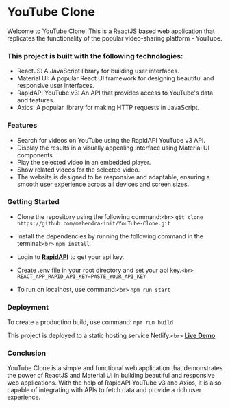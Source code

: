 # **YouTube Clone**
Welcome to YouTube Clone! This is a ReactJS based web application that replicates the functionality of the popular video-sharing platform - YouTube. 

### **This project is built with the following technologies:**
- ReactJS: A JavaScript library for building user interfaces.
- Material UI: A popular React UI framework for designing beautiful and responsive user interfaces.
- RapidAPI YouTube v3: An API that provides access to YouTube's data and features.
- Axios: A popular library for making HTTP requests in JavaScript.

### **Features**
- Search for videos on YouTube using the RapidAPI YouTube v3 API.
- Display the results in a visually appealing interface using Material UI components.
- Play the selected video in an embedded player.
- Show related videos for the selected video.
- The website is designed to be responsive and adaptable, ensuring a smooth user experience across all devices and screen sizes.

### **Getting Started**
- Clone the repository using the following command:`<br>`
    `git clone https://github.com/mahendra-init/YouTube-Clone.git`

- Install the dependencies by running the following command in the terminal:`<br>`
    `npm install`

- Login to **[RapidAPI](https://rapidapi.com)** to get your api key.
- Create .env file in your root directory and set your api key.`<br>`
    `REACT_APP_RAPID_API_KEY=PASTE_YOUR_API_KEY`
- To run on localhost, use command:`<br>`
    `npm run start`

### **Deployment**
To create a production build, use command:
`npm run build`

This project is deployed to a static hosting service Netlify.`<br>`
**[Live Demo](https://my-media-page.netlify.app/)**

### **Conclusion**
YouTube Clone is a simple and functional web application that demonstrates the power of ReactJS and Material UI in building beautiful and responsive web applications. With the help of RapidAPI YouTube v3 and Axios, it is also capable of integrating with APIs to fetch data and provide a rich user experience.